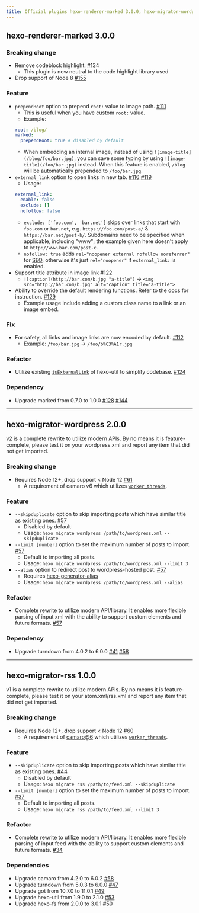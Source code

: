 ```yaml
---
title: Official plugins hexo-renderer-marked 3.0.0, hexo-migrator-wordpress 2.0.0 & hexo-migrator-rss 1.0.0 released
---
```


## hexo-renderer-marked 3.0.0

### Breaking change
- Remove codeblock highlight. [#134]
  * This plugin is now neutral to the code highlight library used
- Drop support of Node 8 [#155]

### Feature
- `prependRoot` option to prepend `root:` value to image path. [#111]
  * This is useful when you have custom `root:` value.
  * Example:
  ``` yml
  root: /blog/
  marked:
    prependRoot: true # disabled by default
  ```
  * When embedding an internal image, instead of using `![image-title](/blog/foo/bar.jpg)`, you can save some typing by using `![image-title](/foo/bar.jpg)` instead. When this feature is enabled, `/blog` will be automatically prepended to `/foo/bar.jpg`.
- `external_link` option to open links in new tab. [#116] [#119]
  * Usage:
  ``` yml
  external_link:
    enable: false
    exclude: []
    nofollow: false
  ```
  * `exclude: ['foo.com', 'bar.net']` skips over links that start with `foo.com` or `bar.net`, e.g. `https://foo.com/post-a/` & `https://bar.net/post-b/`. Subdomains need to be specified when applicable, including "www"; the example given here doesn't apply to `http://www.bar.com/post-c`.
  * `nofollow: true` adds `rel="noopener external nofollow noreferrer"` for [SEO](https://developer.mozilla.org/en-US/docs/Web/HTML/Link_types), otherwise it's just `rel="noopener"` if `external_link:` is enabled.
- Support title attribute in image link [#122]
  * `![caption](http://bar.com/b.jpg "a-title")` -> `<img src="http://bar.com/b.jpg" alt="caption" title="a-title">`
- Ability to override the default rendering functions. Refer to the [docs](https://github.com/hexojs/hexo-renderer-marked#extensibility) for instruction. [#129]
  * Example usage include adding a custom class name to a link or an image embed.

### Fix
- For safety, all links and image links are now encoded by default. [#112]
  * Example: `/foo/bár.jpg` -> `/foo/b%C3%A1r.jpg`

### Refactor
- Utilize existing [`isExternalLink`](https://github.com/hexojs/hexo-util#isexternallinkurl-sitehost-exclude) of hexo-util to simplify codebase. [#124]

### Dependency
- Upgrade marked from 0.7.0 to 1.0.0 [#128] [#144]

[#134]: https://github.com/hexojs/hexo-renderer-marked/pull/134
[#155]: https://github.com/hexojs/hexo-renderer-marked/pull/155
[#111]: https://github.com/hexojs/hexo-renderer-marked/pull/111
[#116]: https://github.com/hexojs/hexo-renderer-marked/pull/116
[#119]: https://github.com/hexojs/hexo-renderer-marked/pull/119
[#122]: https://github.com/hexojs/hexo-renderer-marked/pull/122
[#129]: https://github.com/hexojs/hexo-renderer-marked/pull/129
[#112]: https://github.com/hexojs/hexo-renderer-marked/pull/112
[#124]: https://github.com/hexojs/hexo-renderer-marked/pull/124
[#128]: https://github.com/hexojs/hexo-renderer-marked/pull/128
[#144]: https://github.com/hexojs/hexo-renderer-marked/pull/144

---

## hexo-migrator-wordpress 2.0.0

v2 is a complete rewrite to utilize modern APIs. By no means it is feature-complete, please test it on your wordpress.xml and report any item that did not get imported.

### Breaking change
- Requires Node 12+, drop support < Node 12 [#61]
  * A requirement of camaro v6 which utilizes [`worker_threads`](https://nodejs.org/api/worker_threads.html).

### Feature
- `--skipduplicate` option to skip importing posts which have similar title as existing ones. [#57]
  * Disabled by default
  * Usage: `hexo migrate wordpress /path/to/wordpress.xml --skipduplicate`
- `--limit [number]` option to set the maximum number of posts to import. [#57]
  * Default to importing all posts.
  * Usage: `hexo migrate wordpress /path/to/wordpress.xml --limit 3`
- `--alias` option to redirect post to wordpress-hosted post. [#57]
  * Requires [hexo-generator-alias](http://github.com/hexojs/hexo-generator-alias)
  * Usage: `hexo migrate wordpress /path/to/wordpress.xml --alias`

### Refactor
- Complete rewrite to utilize modern API/library. It enables more flexible parsing of input xml with the ability to support custom elements and future formats. [#57]

### Dependency
- Upgrade turndown from 4.0.2 to 6.0.0 [#41] [#58]

[#61]: https://github.com/hexojs/hexo-migrator-wordpress/pull/61
[#57]: https://github.com/hexojs/hexo-migrator-wordpress/pull/57
[#41]: https://github.com/hexojs/hexo-migrator-wordpress/pull/41
[#58]: https://github.com/hexojs/hexo-migrator-wordpress/pull/58

---

## hexo-migrator-rss 1.0.0

v1 is a complete rewrite to utilize modern APIs. By no means it is feature-complete, please test it on your atom.xml/rss.xml and report any item that did not get imported.

### Breaking change
- Requires Node 12+, drop support < Node 12 [#60]
  * A requirement of [camaro@6](https://github.com/hexojs/hexo-migrator-rss/pull/58) which utilizes [`worker_threads`](https://nodejs.org/api/worker_threads.html).

### Feature
- `--skipduplicate` option to skip importing posts which have similar title as existing ones. [#44]
  * Disabled by default
  * Usage: `hexo migrate rss /path/to/feed.xml --skipduplicate`
- `--limit [number]` option to set the maximum number of posts to import. [#37]
  * Default to importing all posts.
  * Usage: `hexo migrate rss /path/to/feed.xml --limit 3`

### Refactor
- Complete rewrite to utilize modern API/library. It enables more flexible parsing of input feed with the ability to support custom elements and future formats. [#34]

### Dependencies
- Upgrade camaro from 4.2.0 to 6.0.2 [#58](https://github.com/hexojs/hexo-migrator-rss/pull/58)
- Upgrade turndown from 5.0.3 to 6.0.0 [#47]
- Upgrade got from 10.7.0 to 11.0.1 [#49]
- Upgrade hexo-util from 1.9.0 to 2.1.0 [#53]
- Upgrade hexo-fs from 2.0.0 to 3.0.1 [#50]

[#60]: https://github.com/hexojs/hexo-migrator-rss/pull/60
[#44]: https://github.com/hexojs/hexo-migrator-rss/pull/44
[#37]: https://github.com/hexojs/hexo-migrator-rss/pull/37
[#34]: https://github.com/hexojs/hexo-migrator-rss/pull/34
[#47]: https://github.com/hexojs/hexo-migrator-rss/pull/47
[#49]: https://github.com/hexojs/hexo-migrator-rss/pull/49
[#53]: https://github.com/hexojs/hexo-migrator-rss/pull/53
[#50]: https://github.com/hexojs/hexo-migrator-rss/pull/50
